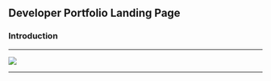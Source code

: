 ## Developer Portfolio Landing Page

### Introduction

---

<img src="images/S_gif.gif?raw=true"/>

___


